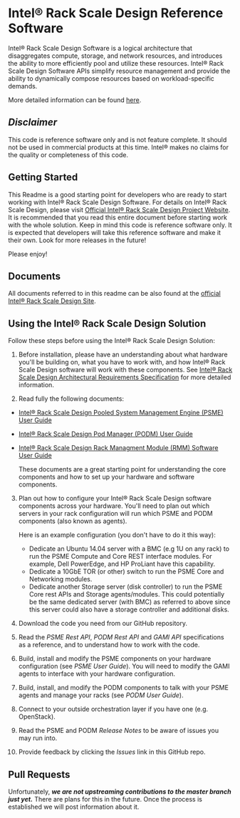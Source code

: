 # Intel® Rack Scale Design Reference Software

Intel® Rack Scale Design Software is a logical architecture that disaggregates compute, storage, and network resources, and introduces the ability to more efficiently pool and utilize these resources. Intel® Rack Scale Design Software APIs simplify resource management and provide the ability to dynamically compose resources based on workload-specific demands.

More detailed information can be found [here](http://intel.com/intelRSD).

## _Disclaimer_

This code is reference software only and is not feature complete. It should not be used in commercial products at this time. Intel® makes no claims for the quality or completeness of this code.


## Getting Started

This Readme is a good starting point for developers who are ready to start working with Intel® Rack Scale Design Software. For details on Intel® Rack Scale Design, please visit [Official Intel® Rack Scale Design Project Website](http://intel.com/intelRSD). It is recommended that you read this entire document before starting work with the whole solution. Keep in mind this code is reference software only. It is expected that developers will take this reference software and make it their own. Look for more releases in the future! 

Please enjoy!

## Documents
All documents referred to in this readme can be also found at the [official Intel® Rack Scale Design Site](http://intel.com/intelRSD).

## Using the Intel® Rack Scale Design Solution
Follow these steps before using the Intel® Rack Scale Design Solution:

1. Before installation, please have an understanding about what hardware you'll be building on, what you have to work with, and how Intel® Rack Scale Design software will work with these components. See [Intel® Rack Scale Design Architectural Requirements Specification](http://www.intel.com/content/www/us/en/architecture-and-technology/rack-scale-design/platform-hardware-design-guide.html) for more detailed information.

2. Read fully the following documents:
  * [Intel® Rack Scale Design Pooled System Management Engine (PSME) User Guide](http://www.intel.com/content/www/us/en/architecture-and-technology/rack-scale-design/psme-user-guide.html)
  * [Intel® Rack Scale Design Pod Manager (PODM) User Guide](http://www.intel.com/content/www/us/en/architecture-and-technology/rack-scale-design/pod-manager-user-guide.html)
  * [Intel® Rack Scale Design Rack Managment Module (RMM) Software User Guide](http://www.intel.com/content/www/us/en/architecture-and-technology/rack-scale-design/rack-management-module-installation-guide.html)
             
       These documents are a great starting point for understanding the core components and how to set up your hardware and software components.

3. Plan out how to configure your Intel® Rack Scale Design software components across your hardware. You'll need to plan out which servers in your rack configuration will run which PSME and PODM components (also known as agents).

    Here is an example configuration (you don't have to do it this way): 
    * Dedicate an Ubuntu 14.04 server with a BMC (e.g 1U on any rack) to run the PSME Compute and Core REST interface modules. For example, Dell PowerEdge, and HP ProLiant have this capability.
    * Dedicate a 10GbE TOR (or other) switch to run the PSME Core and Networking modules.
    * Dedicate another Storage server (disk controller) to run the PSME Core rest APIs and Storage agents/modules. This could potentially be the same dedicated server (with BMC) as referred to above since this server could also have a storage controller and additional disks.


4. Download the code you need from our GitHub repository.


5. Read the *PSME Rest API*, *PODM Rest API* and *GAMI API* specifications as a reference, and to understand how to work with the code.


6. Build, install and modify the PSME components on your hardware configuration (see *PSME User Guide*). You will need to modify the GAMI agents to interface with your hardware configuration.


7. Build, install, and modify the PODM components to talk with your PSME agents and manage your racks (see *PODM User Guide*).


8. Connect to your outside orchestration layer if you have one (e.g. OpenStack).


9. Read the PSME and PODM *Release Notes* to be aware of issues you may run into.


10. Provide feedback by clicking the *Issues* link in this GitHub repo.



## Pull Requests

Unfortunately, **_we are not upstreaming contributions to the master branch just yet._** There are plans for this in the future. Once the process is established we will post information about it.

